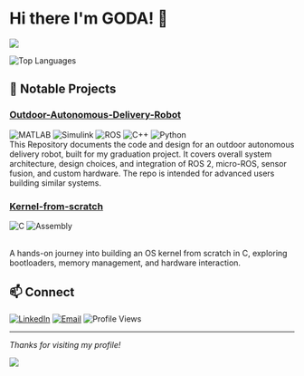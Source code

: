 # Hi there I'm GODA! 👋


<p align="=left"><img src="https://i.imgur.com/A6bWGFl.gif"/></p>
 


![Top Languages](https://github-readme-stats-eight-theta.vercel.app/api/top-langs/?username=AbdulrahmanGODA&layout=compact&langs_count=8&theme=nightowl)

 

## 🚀 Notable Projects



### [Outdoor-Autonomous-Delivery-Robot](https://github.com/AbdulrahmanGoda/Outdoor-Autonomous-Delivery-Robot)
![MATLAB](https://img.shields.io/badge/MATLAB-robotics-blue?logo=mathworks) ![Simulink](https://img.shields.io/badge/Simulink-models-red?logo=simulink)
 ![ROS](https://img.shields.io/badge/ROS-robotics-brightgreen?logo=ros) ![C++](https://img.shields.io/badge/C%2B%2B-rclcpp-blue?logo=cplusplus)
 ![Python](https://img.shields.io/badge/Python-Python-yellow?logo=rospy)
<br>
This Repository documents the code and design for an outdoor autonomous delivery robot, built for my graduation project. It covers overall system architecture, design choices, and integration of ROS 2, micro-ROS, sensor fusion, and custom hardware. The repo is intended for advanced users building similar systems.


### [Kernel-from-scratch](https://github.com/AbdulrahmanGoda/Kernel-from-scratch)
![C](https://img.shields.io/badge/language-C-blue?logo=c) ![Assembly](https://img.shields.io/badge/Assembly-Low%20Level-darkblue)

<br>
A hands-on journey into building an OS kernel from scratch in C, exploring bootloaders, memory management, and hardware interaction.

 
## 📫 Connect

[![LinkedIn](https://img.shields.io/badge/LinkedIn-blue?logo=linkedin)](https://www.linkedin.com/in/abdulrahman-goda-899700233/)
[![Email](https://img.shields.io/badge/Email-grey?logo=gmail)](mailto:abdulrahmangoda@hotmail.com)
![Profile Views](https://komarev.com/ghpvc/?username=AbdulrahmanGODA&style=flat-square) 

---

*Thanks for visiting my profile!*
</p>
<img src="https://imgur.com/rilHVxA.png"/>
</p>
